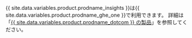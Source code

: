 {{ site.data.variables.product.prodname_insights }}は{{ site.data.variables.product.prodname_ghe_one }}で利用できます。 詳細は「[{{ site.data.variables.product.prodname_dotcom }} の製品](/articles/githubs-products)」を参照してください。
